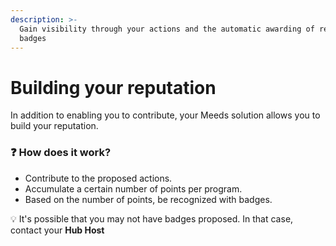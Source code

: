 ```yaml
---
description: >-
  Gain visibility through your actions and the automatic awarding of recognition
  badges
---
```


# Building your reputation

In addition to enabling you to contribute, your Meeds solution allows you to build your reputation.

### :question: How does it work?

* Contribute to the proposed actions.&#x20;
* Accumulate a certain number of points per program.&#x20;
* Based on the number of points, be recognized with badges.

:bulb: It's possible that you may not have badges proposed. In that case, contact your **Hub Host**
